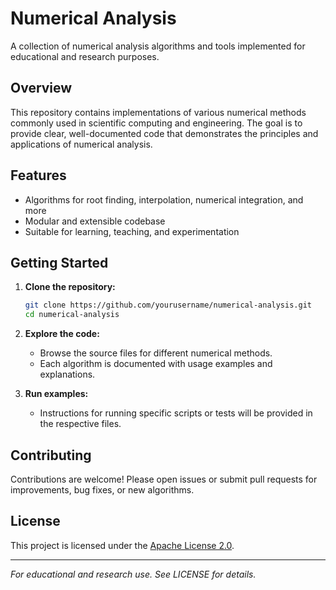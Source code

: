 # Numerical Analysis

A collection of numerical analysis algorithms and tools implemented for educational and research purposes.

## Overview

This repository contains implementations of various numerical methods commonly used in scientific computing and engineering. The goal is to provide clear, well-documented code that demonstrates the principles and applications of numerical analysis.

## Features

- Algorithms for root finding, interpolation, numerical integration, and more
- Modular and extensible codebase
- Suitable for learning, teaching, and experimentation

## Getting Started

1. **Clone the repository:**
   ```bash
   git clone https://github.com/yourusername/numerical-analysis.git
   cd numerical-analysis
   ```

2. **Explore the code:**
   - Browse the source files for different numerical methods.
   - Each algorithm is documented with usage examples and explanations.

3. **Run examples:**
   - Instructions for running specific scripts or tests will be provided in the respective files.

## Contributing

Contributions are welcome! Please open issues or submit pull requests for improvements, bug fixes, or new algorithms.

## License

This project is licensed under the [Apache License 2.0](./LICENSE).

---
*For educational and research use. See LICENSE for details.*